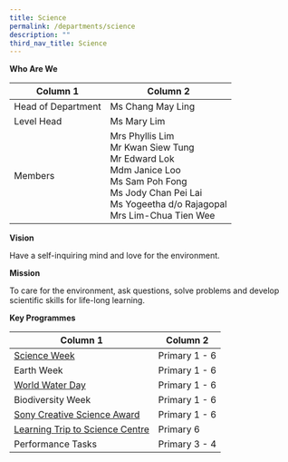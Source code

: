 ```yaml
---
title: Science
permalink: /departments/science
description: ""
third_nav_title: Science
---
```

**Who Are We**



| Column 1 | Column 2 | 
| -------- | -------- | 
| Head of Department	| Ms Chang May Ling
|Level Head 	|Ms Mary Lim 
 |Members|Mrs Phyllis Lim<br>Mr Kwan Siew Tung<br>Mr Edward Lok<br>Mdm Janice Loo<br>Ms Sam Poh Fong <br>Ms  Jody Chan Pei Lai <br>Ms Yogeetha d/o Rajagopal<br>Mrs Lim-Chua Tien Wee
 
 **Vision**
 
Have a self-inquiring mind and love for the environment.


**Mission**

To care for the environment, ask questions, solve problems and develop scientific skills for life-long learning.


**Key Programmes**



| Column 1 | Column 2 | 
| -------- | -------- | 
| [Science Week](/departments/Science/Science-Week-2015) |	Primary 1 - 6
|Earth Week |	Primary 1 - 6
 |[World Water Day](/departments/Science/Singapore-World-Water-Week-2021)	|Primary 1 - 6
 |Biodiversity Week|	Primary 1 - 6
 |[Sony Creative Science Award](/departments/Science/Sony-Creative-Science-Award)|Primary 1 - 6
 |[Learning Trip to Science Centre](/departments/Science/P4-Learning-Trip-to-the-Science-Centre)	|Primary 6
| Performance Tasks	|Primary 3 - 4